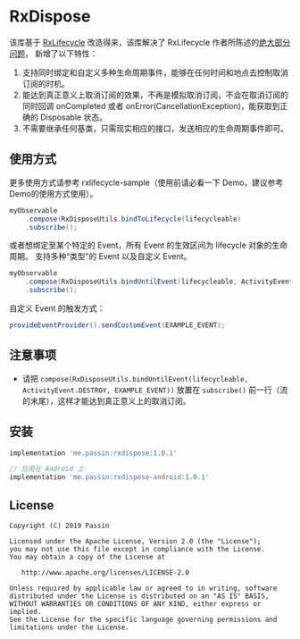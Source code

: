 # RxDispose

该库基于 [RxLifecycle](https://github.com/trello/RxLifecycle) 改造得来，该库解决了 RxLifecycle 作者所陈述的[绝大部分问题](https://www.jianshu.com/p/6627e97eba8d)，
新增了以下特性：
1. 支持同时绑定和自定义多种生命周期事件，能够在任何时间和地点去控制取消订阅的时机。
2. 能达到真正意义上取消订阅的效果，不再是模拟取消订阅，不会在取消订阅的同时回调 onCompleted 或者 onError(CancellationException)，能获取到正确的 Disposable 状态。
3. 不需要继承任何基类，只需现实相应的接口，发送相应的生命周期事件即可。

## 使用方式

更多使用方式请参考 rxlifecycle-sample（使用前请必看一下 Demo，建议参考 Demo的使用方式使用）。

```java
myObservable
    .compose(RxDisposeUtils.bindToLifecycle(lifecycleable)
    .subscribe();
```

或者想绑定至某个特定的 Event，所有 Event 的生效区间为 lifecycle 对象的生命周期。
支持多种“类型”的 Event 以及自定义 Event。

```java
myObservable
    .compose(RxDisposeUtils.bindUntilEvent(lifecycleable, ActivityEvent.DESTROY, EXAMPLE_EVENT))
    .subscribe();
```

自定义 Event 的触发方式：

```java
provideEventProvider().sendCostomEvent(EXAMPLE_EVENT);
```

## 注意事项

- 请把 `compose(RxDisposeUtils.bindUntilEvent(lifecycleable, ActivityEvent.DESTROY, EXAMPLE_EVENT))` 放置在 `subscribe()` 前一行（流的末尾），这样才能达到真正意义上的取消订阅。

## 安装

```gradle
implementation 'me.passin:rxdispose:1.0.1'

// 应用在 Android 上
implementation 'me.passin:rxdispose-android:1.0.1'
```

## License

    Copyright (C) 2019 Passin

    Licensed under the Apache License, Version 2.0 (the "License");
    you may not use this file except in compliance with the License.
    You may obtain a copy of the License at

       http://www.apache.org/licenses/LICENSE-2.0

    Unless required by applicable law or agreed to in writing, software
    distributed under the License is distributed on an "AS IS" BASIS,
    WITHOUT WARRANTIES OR CONDITIONS OF ANY KIND, either express or implied.
    See the License for the specific language governing permissions and
    limitations under the License.
